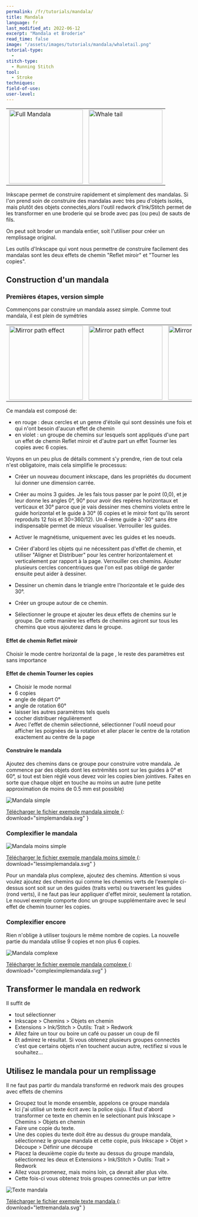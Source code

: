 ```yaml
---
permalink: /fr/tutorials/mandala/
title: Mandala
language: fr
last_modified_at: 2022-06-12
excerpt: "Mandala et Broderie"
read_time: false
image: "/assets/images/tutorials/mandala/whaletail.png"
tutorial-type:
  - 
stitch-type:
  - Running Stitch
tool:
  - Stroke
techniques:
field-of-use:
user-level: 
---
```


<table>
        <tr>
            <td> <img src="/assets/images/tutorials/mandala/Fullmandala.png" alt="Full Mandala" height="200"/>    </td>
            <td> <img src="/assets/images/tutorials/mandala/whaletail.png" alt="Whale tail" height="200" /></td>
        </tr>
</table>

 



Inkscape permet de construire rapidement et simplement des mandalas. Si l'on prend soin de construire des mandalas avec très peu d'objets isolés,  mais plutôt des 
objets connectés,alors l'outil redwork d'Ink/Stitch permet de les transformer en  une broderie qui se brode avec pas (ou peu) de sauts de fils. 

On peut soit broder un mandala entier, soit l'utiliser pour créer un remplissage original.

Les outils d'Inkscape qui vont nous permettre de construire facilement des mandalas sont les deux effets de chemin  "Reflet miroir"  et "Tourner les copies".

## Construction d'un mandala

### Premières étapes, version simple
Commençons par construire un mandala assez simple. Comme tout mandala, il est plein de symétries


<table>
        <tr>
            <td> <img  src="/assets/images/tutorials/mandala/nopatheffect.png"
     alt="Mirror path  effect" height="200"/> </td>
    <td><img src="/assets/images/tutorials/mandala/jusmirror.png"
     alt="Mirror path  effect" height="200"/> </td>
    <td>   <img 
     src="/assets/images/tutorials/mandala/2patheffect.png"
     alt="Mirror and Rotate" height="200"/></td>
        </tr>
</table>

Ce mandala est composé de:
* en rouge : deux cercles et un genre d'étoile qui sont dessinés une fois et qui n'ont besoin d'aucun  effet de chemin
* en violet : un groupe de chemins  sur lesquels sont appliqués d'une part un effet de chemin Reflet miroir et d'autre part un effet Tourner les copies avec 6 copies.

Voyons en un peu plus de détails comment s'y prendre, rien de tout cela n'est obligatoire, mais cela simplifie le processus:

* Créer un nouveau document inkscape, dans les propriétés du document lui donner une dimension carrée.
* Créer au moins 3 guides. Je les fais tous passer par le point (0,0), et  je leur donne les angles 0°, 90° pour avoir des repères horizontaux et  verticaux et 30° parce que je vais dessiner mes chemins violets entre le guide horizontal et le guide  à 30° (6 copies et le miroir font qu'ils seront reproduits 12 fois et 30=360/12). Un 4-ième guide  à -30° sans être indispensable permet de mieux visualiser. Verrouiller les guides.
* Activer le  magnétisme, uniquement avec les guides et les noeuds.

* Créer d'abord les objets qui ne nécessitent pas d'effet de chemin, et utiliser "Aligner et Distribuer" pour les centrer horizontalement et verticalement par rapport à la page. Verrouiller ces chemins. Ajouter plusieurs cercles concentriques que l'on est pas obligé de garder ensuite peut aider à dessiner.
* Dessiner un chemin dans le triangle entre l'horizontale et le guide des 30°.
* Créer un groupe autour de ce chemin.
* Sélectionner le groupe et ajouter les  deux effets  de chemins sur le  groupe. De cette manière les effets de chemins agiront sur tous les chemins que vous ajouterez  dans le  groupe.

#### Effet de chemin  Reflet miroir

Choisir le mode centre horizontal de la page , le reste des paramètres est sans importance

#### Effet de chemin Tourner les copies
* Choisir le mode normal
* 6 copies
* angle de départ 0°
* angle de rotation 60°
* laisser les autres paramètres tels quels
* cocher distribuer régulièrement
* Avec l'effet de chemin sélectionné, sélectionner l'outil noeud pour afficher les poignées de la rotation et aller placer le centre de la rotation exactement au centre de la page

#### Construire le mandala

Ajoutez des chemins dans ce groupe pour construire votre mandala. Je commence par des objets dont les extrémités sont sur les guides à 0° et 60°, si tout est bien réglé vous devez  voir les copies bien jointives.
Faites en sorte que chaque objet en touche au moins un autre (une petite approximation de moins de 0.5 mm est possible)


![Mandala simple](/assets/images/tutorials/mandala/simplemandala.svg) 

[Télécharger le fichier exemple mandala simple ](/assets/images/tutorials/mandala/simplemandala.svg){: download="simplemandala.svg" }


### Complexifier le mandala
![Mandala moins simple](/assets/images/tutorials/mandala/lesssimplemandala.svg) 

[Télécharger le fichier exemple mandala moins simple ](/assets/images/tutorials/mandala/lesssimplemandala.svg){: download="lessimplemandala.svg" }


Pour un mandala plus complexe, ajoutez des chemins. Attention si vous voulez ajoutez des chemins qui comme les chemins verts de l'exemple ci-dessus sont soit sur un des guides (traits verts) ou traversent les guides (rond verts), il ne faut pas leur appliquer d'effet miroir, seulement la rotation. Le nouvel exemple comporte donc un groupe supplémentaire avec le seul effet de chemin tourner les copies.

### Complexifier encore

Rien n'oblige à utiliser toujours le même nombre de copies. La nouvelle partie du mandala utilise 9 copies et non plus 6 copies.

![Mandala complexe](/assets/images/tutorials/mandala/complexmandala.svg) 

[Télécharger le fichier exemple mandala complexe ](/assets/images/tutorials/mandala/complexmandala.svg){: download="compleximplemandala.svg" }

## Transformer le mandala en redwork

Il suffit de 
* tout sélectionner 
* Inkscape > Chemins > Objets en chemin
* Extensions > Ink/Stitch > Outils: Trait > Redwork
* Allez faire un tour ou boire un café ou passer un coup de fil
* Et admirez le résultat. Si vous obtenez plusieurs groupes connectés c'est que certains objets n'en touchent aucun autre, rectifiez si vous le souhaitez...

## Utilisez le mandala pour un remplissage

Il ne faut pas partir du mandala transformé en redwork mais des groupes avec effets de chemins

* Groupez tout le monde ensemble, appelons ce groupe mandala
* Ici j'ai utilisé un texte écrit avec la police ojuju. Il faut d'abord transformer ce texte en chemin en le selectionant puis Inkscape > Chemins > Objets en chemin
* Faire une  copie du texte.
* Une des copies du texte doit être au dessus du groupe mandala, sélectionnez  le groupe mandala et  cette copie,  puis Inkscape > Objet > Découpe > Définir une découpe
* Placez la deuxième copie du texte au dessus du groupe mandala, sélectionnez les deux et Extensions > Ink/Stitch > Outils: Trait > Redwork
* Allez vous promenez, mais moins loin, ça devrait aller plus vite.
* Cette fois-ci vous obtenez trois groupes connectés un par lettre

![Texte mandala](/assets/images/tutorials/mandala/lettremandala.svg) 

[Télécharger le fichier exemple texte mandala ](/assets/images/tutorials/mandala/lettremandala.svg){: download="lettremandala.svg" }







  
  
